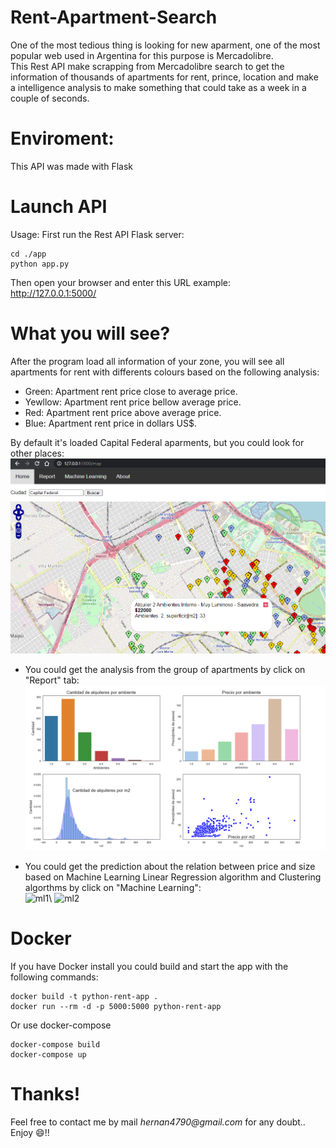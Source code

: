 # Rent-Apartment-Search
One of the most tedious thing is looking for new aparment, one of the most popular web used in Argentina for this purpose is Mercadolibre.\
This Rest API make scrapping from Mercadolibre search to get the information of thousands of apartments for rent, prince, location and make a intelligence analysis to make something that could take as a week in a couple of seconds.

# Enviroment:
This API was made with Flask


# Launch API
Usage:
First run the Rest API Flask server:
```
cd ./app
python app.py
```

Then open your browser and enter this URL example:\
http://127.0.0.1:5000/


# What you will see?
After the program load all information of your zone, you will see all apartments for rent with differents colours based on the following analysis:
- Green: Apartment rent price close to average price.
- Yewllow: Apartment rent price bellow average price.
- Red: Apartment rent price above average price.
- Blue: Apartment rent price in dollars US$.

By default it's loaded Capital Federal aparments, but you could look for other places:\
![map](/images/map.png)

- You could get the analysis from the group of apartments by click on "Report" tab:\
![reporte](/images/reporte.png)

- You could get the prediction about the relation between price and size based on Machine Learning Linear Regression algorithm and Clustering algorthms by click on "Machine Learning":\
![ml1](/images/machine_learning1.png)\\
![ml2](/images/machine_learning2.png)

# Docker
If you have Docker install you could build and start the app with the following commands:
```
docker build -t python-rent-app .
docker run --rm -d -p 5000:5000 python-rent-app
```
Or use docker-compose
```
docker-compose build
docker-compose up
```

# Thanks!
Feel free to contact me by mail _hernan4790@gmail.com_ for any doubt..\
Enjoy :smile:!!
